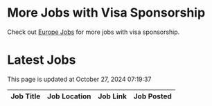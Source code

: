 # More Jobs with Visa Sponsorship

Check out [Europe Jobs](https://github.com/sureshparimi/europejobs#latest-jobs) for more jobs with visa sponsorship.

# Latest Jobs

This page is updated at October 27, 2024 07:19:37

| Job Title | Job Location | Job Link | Job Posted |
| --- | --- | --- | --- |
